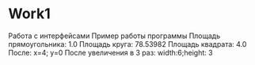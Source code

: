 # Work1
Работа с интерфейсами
Пример работы программы
Площадь прямоугольника: 1.0
Площадь круга: 78.53982
Площадь квадрата: 4.0
После: x=4; y=0
После увеличения в 3 раз: width:6;height: 3

